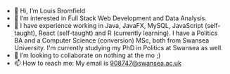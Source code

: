 - 👋 Hi, I’m Louis Bromfield
- 👀 I’m interested in Full Stack Web Development and Data Analysis.
- 🌱 I have experience working in Java, JavaFX, MySQL, JavaScript (self-taught), React (self-taught) and R (currently learning). I have a Politics BA and a Computer Science (conversion) MSc, both from Swansea University. I'm currently studying my PhD in Politics at Swansea as well.
- 💞️ I’m looking to collaborate on nothing at the mo ;)
- 📫 How to reach me: My email is 908747@swansea.ac.uk

<!---
Louis-Bromfield/Louis-Bromfield is a ✨ special ✨ repository because its `README.md` (this file) appears on your GitHub profile.
You can click the Preview link to take a look at your changes.
--->

